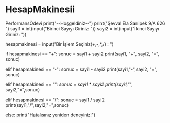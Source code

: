# HesapMakinesii
PerformansÖdevi
print("--Hoşgeldiniz--")
print("Şevval Ela Sarıipek 9/A 626 ")
sayi1 = int(input("Birinci Sayıyı Giriniz: "))
sayi2 = int(input("İkinci Sayıyı Giriniz: "))

hesapmakinesi = input("Bir İşlem Seçiniz(+,-,*,/) : ")

if hesapmakinesi == "+":
  sonuc = sayi1 + sayi2
  print(sayi1, "+", sayi2, "=", sonuc)
  
elif hesapmakinesi == "-":
  sonuc = sayi1 - sayi2
  print(sayi1,"-",sayi2, "=", sonuc)

elif hesapmakinesi == "*":
  sonuc = sayi1 * sayi2
  print(sayi1,"*", sayi2,"=",sonuc)


elif hesapmakinesi == "/":
  sonuc = sayi1 / sayi2
  print(sayi1,"/",sayi2,"=",sonuc)


else:
  print("Hatalısınız yeniden deneyiniz!")
